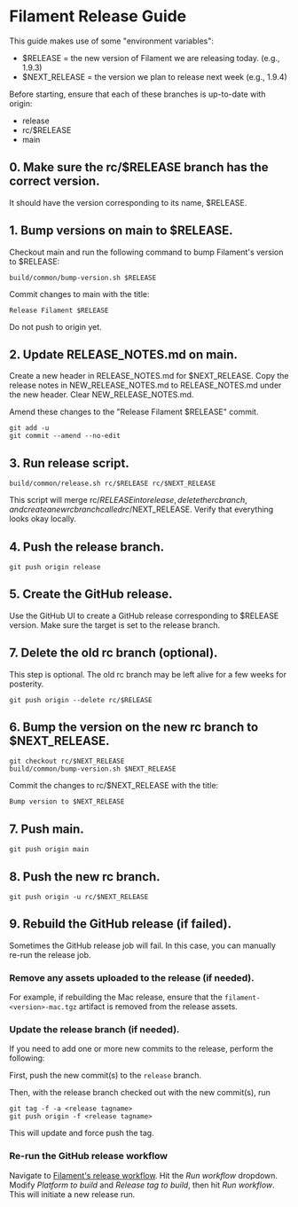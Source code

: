 # Filament Release Guide

This guide makes use of some "environment variables":
- $RELEASE = the new version of Filament we are releasing today. (e.g., 1.9.3)
- $NEXT_RELEASE = the version we plan to release next week (e.g., 1.9.4)

Before starting, ensure that each of these branches is up-to-date with origin:
- release
- rc/$RELEASE
- main

## 0. Make sure the rc/$RELEASE branch has the correct version.

It should have the version corresponding to its name, $RELEASE.

## 1. Bump versions on main to $RELEASE.

Checkout main and run the following command to bump Filament's version to $RELEASE:

```
build/common/bump-version.sh $RELEASE
```

Commit changes to main with the title:

```
Release Filament $RELEASE
```

Do not push to origin yet.

## 2. Update RELEASE_NOTES.md on main.

Create a new header in RELEASE_NOTES.md for $NEXT_RELEASE. Copy the release notes in
NEW_RELEASE_NOTES.md to RELEASE_NOTES.md under the new header. Clear NEW_RELEASE_NOTES.md.

Amend these changes to the "Release Filament $RELEASE" commit.

```
git add -u
git commit --amend --no-edit
```

## 3. Run release script.

```
build/common/release.sh rc/$RELEASE rc/$NEXT_RELEASE
```

This script will merge rc/$RELEASE into release, delete the rc branch, and create a new rc
branch called rc/$NEXT_RELEASE. Verify that everything looks okay locally.

## 4. Push the release branch.

```
git push origin release
```

## 5. Create the GitHub release.

Use the GitHub UI to create a GitHub release corresponding to $RELEASE version.
Make sure the target is set to the release branch.

## 7. Delete the old rc branch (optional).

This step is optional. The old rc branch may be left alive for a few weeks for posterity.

```
git push origin --delete rc/$RELEASE
```

## 6. Bump the version on the new rc branch to $NEXT_RELEASE.

```
git checkout rc/$NEXT_RELEASE
build/common/bump-version.sh $NEXT_RELEASE
```

Commit the changes to rc/$NEXT_RELEASE with the title:

```
Bump version to $NEXT_RELEASE
```

## 7. Push main.

```
git push origin main
```

## 8. Push the new rc branch.

```
git push origin -u rc/$NEXT_RELEASE
```

## 9. Rebuild the GitHub release (if failed).

Sometimes the GitHub release job will fail. In this case, you can manually re-run the release job.

### Remove any assets uploaded to the release (if needed).

For example, if rebuilding the Mac release, ensure that the `filament-<version>-mac.tgz` artifact
is removed from the release assets.

### Update the release branch (if needed).

If you need to add one or more new commits to the release, perform the following:

First, push the new commit(s) to the `release` branch.

Then, with the release branch checked out with the new commit(s), run

```
git tag -f -a <release tagname>
git push origin -f <release tagname>
```

This will update and force push the tag.

### Re-run the GitHub release workflow

Navigate to [Filament's release
workflow](https://github.com/google/filament/actions/workflows/release.yml). Hit the _Run workflow_
dropdown. Modify _Platform to build_ and _Release tag to build_, then hit _Run workflow_. This will
initiate a new release run.
